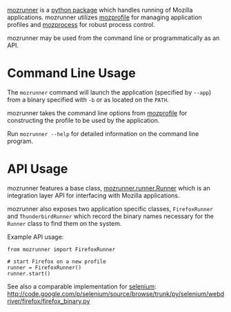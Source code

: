 [mozrunner](https://github.com/mozilla/mozbase/tree/master/mozrunner)
is a [python package](http://pypi.python.org/pypi/mozrunner)
which handles running of Mozilla applications.
mozrunner utilizes [mozprofile](/en/Mozprofile)
for managing application profiles
and [mozprocess](/en/Mozprocess) for robust process control.

mozrunner may be used from the command line or programmatically as an API.


# Command Line Usage

The `mozrunner` command will launch the application (specified by
`--app`) from a binary specified with `-b` or as located on the `PATH`.

mozrunner takes the command line options from 
[mozprofile](/en/Mozprofile) for constructing the profile to be used by 
the application.

Run `mozrunner --help` for detailed information on the command line
program.


# API Usage

mozrunner features a base class, 
[mozrunner.runner.Runner](https://github.com/mozilla/mozbase/blob/master/mozrunner/mozrunner/runner.py) 
which is an integration layer API for interfacing with Mozilla applications.

mozrunner also exposes two application specific classes,
`FirefoxRunner` and `ThunderbirdRunner` which record the binary names
necessary for the `Runner` class to find them on the system.

Example API usage:

    from mozrunner import FirefoxRunner
	
    # start Firefox on a new profile
    runner = FirefoxRunner()
    runner.start()

See also a comparable implementation for [selenium](http://seleniumhq.org/): 
http://code.google.com/p/selenium/source/browse/trunk/py/selenium/webdriver/firefox/firefox_binary.py